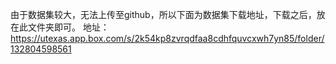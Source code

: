 由于数据集较大，无法上传至github，所以下面为数据集下载地址，下载之后，放在此文件夹即可。
地址：https://utexas.app.box.com/s/2k54kp8zvrqdfaa8cdhfquvcxwh7yn85/folder/132804598561